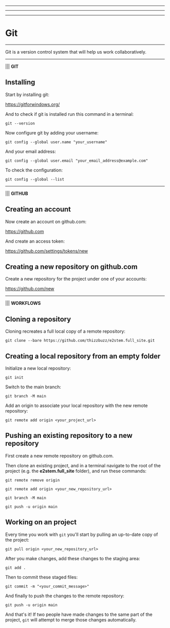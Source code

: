 * * * * * * * * * * * * * * * * * * * * * * * * * * * * * * * * * * * * * * * * 
* * * * * * * * * * * * * * * * * * * * * * * * * * * * * * * * * * * * * * * * 
* * * * * * * * * * * * * * * * * * * * * * * * * * * * * * * * * * * * * * * * 

# Git

- - - - - - - - - - - - - - - - - - - - - - - - - - - - - - - - - - - - - - - - 

Git is a version control system that will help us work collaboratively.

- - - - - - - - - - - - - - - - - - - - - - - - - - - - - - - - - - - - - - - - 

||| **GIT**

## Installing

Start by installing git:

https://gitforwindows.org/

And to check if git is installed run this command in a terminal:

`git --version`

Now configure git by adding your username:

`git config --global user.name "your_username"`

And your email address:

`git config --global user.email "your_email_address@example.com"`

To check the configuration:

`git config --global --list`

- - - - - - - - - - - - - - - - - - - - - - - - - - - - - - - - - - - - - - - - 

||| **GITHUB**

## Creating an account

Now create an account on github.com:

https://github.com

And create an access token:

https://github.com/settings/tokens/new


## Creating a new repository on github.com

Create a new repository for the project under one of your accounts:

https://github.com/new

- - - - - - - - - - - - - - - - - - - - - - - - - - - - - - - - - - - - - - - - 

||| **WORKFLOWS**

## Cloning a repository

Cloning recreates a full local copy of a remote repository:

`git clone --bare https://github.com/thizzbuzz/e2stem.full_site.git`

## Creating a local repository from an empty folder

Initialize a new local repository:

`git init`

Switch to the main branch:

`git branch -M main`

Add an origin to associate your local repository with the new remote repository:

`git remote add origin <your_project_url>`

## Pushing an existing repository to a new repository

First create a new remote repository on github.com.

Then clone an existing project, and in a terminal navigate to the root of the project (e.g. the **e2stem.full_site** folder), and run these commands:

`git remote remove origin` 

`git remote add origin <your_new_repository_url>`

`git branch -M main`

`git push -u origin main`


## Working on an project

Every time you work with `git` you'll start by pulling an up-to-date copy of the project:

`git pull origin <your_new_repository_url>`

After you make changes, add these changes to the staging area:

`git add .`

Then to commit these staged files:

`git commit -m "<your_commit_message>"`

And finally to push the changes to the remote repository:

`git push -u origin main`

And that's it! If two people have made changes to the same part of the project, `git` will attempt to merge those changes automatically.



